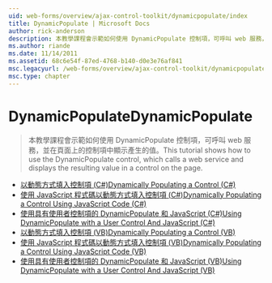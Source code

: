 ```yaml
---
uid: web-forms/overview/ajax-control-toolkit/dynamicpopulate/index
title: DynamicPopulate | Microsoft Docs
author: rick-anderson
description: 本教學課程會示範如何使用 DynamicPopulate 控制項，可呼叫 web 服務，並在頁面上的控制項中顯示產生的值。
ms.author: riande
ms.date: 11/14/2011
ms.assetid: 68c6e54f-87ed-4768-b140-d0e3e76af841
msc.legacyurl: /web-forms/overview/ajax-control-toolkit/dynamicpopulate
msc.type: chapter
---
```

<a name="dynamicpopulate"></a><span data-ttu-id="93878-103">DynamicPopulate</span><span class="sxs-lookup"><span data-stu-id="93878-103">DynamicPopulate</span></span>
====================
> <span data-ttu-id="93878-104">本教學課程會示範如何使用 DynamicPopulate 控制項，可呼叫 web 服務，並在頁面上的控制項中顯示產生的值。</span><span class="sxs-lookup"><span data-stu-id="93878-104">This tutorial shows how to use the DynamicPopulate control, which calls a web service and displays the resulting value in a control on the page.</span></span>


- [<span data-ttu-id="93878-105">以動態方式填入控制項 (C#)</span><span class="sxs-lookup"><span data-stu-id="93878-105">Dynamically Populating a Control (C#)</span></span>](dynamically-populating-a-control-cs.md)
- [<span data-ttu-id="93878-106">使用 JavaScript 程式碼以動態方式填入控制項 (C#)</span><span class="sxs-lookup"><span data-stu-id="93878-106">Dynamically Populating a Control Using JavaScript Code (C#)</span></span>](dynamically-populating-a-control-using-javascript-code-cs.md)
- [<span data-ttu-id="93878-107">使用具有使用者控制項的 DynamicPopulate 和 JavaScript (C#)</span><span class="sxs-lookup"><span data-stu-id="93878-107">Using DynamicPopulate with a User Control And JavaScript (C#)</span></span>](using-dynamicpopulate-with-a-user-control-and-javascript-cs.md)
- [<span data-ttu-id="93878-108">以動態方式填入控制項 (VB)</span><span class="sxs-lookup"><span data-stu-id="93878-108">Dynamically Populating a Control (VB)</span></span>](dynamically-populating-a-control-vb.md)
- [<span data-ttu-id="93878-109">使用 JavaScript 程式碼以動態方式填入控制項 (VB)</span><span class="sxs-lookup"><span data-stu-id="93878-109">Dynamically Populating a Control Using JavaScript Code (VB)</span></span>](dynamically-populating-a-control-using-javascript-code-vb.md)
- [<span data-ttu-id="93878-110">使用具有使用者控制項的 DynamicPopulate 和 JavaScript (VB)</span><span class="sxs-lookup"><span data-stu-id="93878-110">Using DynamicPopulate with a User Control And JavaScript (VB)</span></span>](using-dynamicpopulate-with-a-user-control-and-javascript-vb.md)
